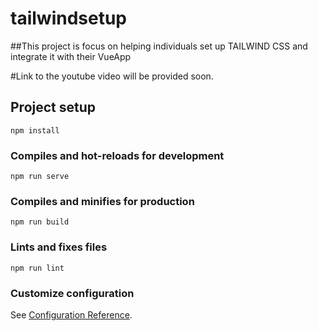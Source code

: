 # tailwindsetup
##This project is focus on helping individuals set up TAILWIND CSS and integrate it with their VueApp

#Link to the youtube video will be provided soon.

## Project setup
```
npm install
```

### Compiles and hot-reloads for development
```
npm run serve
```

### Compiles and minifies for production
```
npm run build
```

### Lints and fixes files
```
npm run lint
```

### Customize configuration
See [Configuration Reference](https://cli.vuejs.org/config/).
